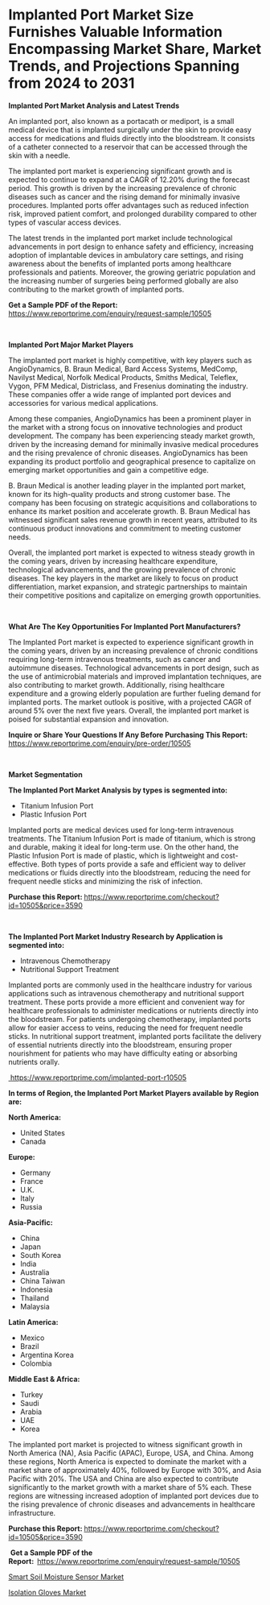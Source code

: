 <p><h1>Implanted Port Market Size Furnishes Valuable Information Encompassing Market Share, Market Trends, and Projections Spanning from 2024 to 2031</h1></p><p><strong>Implanted Port Market Analysis and Latest Trends</strong></p>
<p><p>An implanted port, also known as a portacath or mediport, is a small medical device that is implanted surgically under the skin to provide easy access for medications and fluids directly into the bloodstream. It consists of a catheter connected to a reservoir that can be accessed through the skin with a needle.</p><p>The implanted port market is experiencing significant growth and is expected to continue to expand at a CAGR of 12.20% during the forecast period. This growth is driven by the increasing prevalence of chronic diseases such as cancer and the rising demand for minimally invasive procedures. Implanted ports offer advantages such as reduced infection risk, improved patient comfort, and prolonged durability compared to other types of vascular access devices.</p><p>The latest trends in the implanted port market include technological advancements in port design to enhance safety and efficiency, increasing adoption of implantable devices in ambulatory care settings, and rising awareness about the benefits of implanted ports among healthcare professionals and patients. Moreover, the growing geriatric population and the increasing number of surgeries being performed globally are also contributing to the market growth of implanted ports.</p></p>
<p><strong>Get a Sample PDF of the Report:&nbsp;</strong> <a href="https://www.reportprime.com/enquiry/request-sample/10505">https://www.reportprime.com/enquiry/request-sample/10505</a></p>
<p>&nbsp;</p>
<p><strong>Implanted Port Major Market Players</strong></p>
<p><p>The implanted port market is highly competitive, with key players such as AngioDynamics, B. Braun Medical, Bard Access Systems, MedComp, Navilyst Medical, Norfolk Medical Products, Smiths Medical, Teleflex, Vygon, PFM Medical, Districlass, and Fresenius dominating the industry. These companies offer a wide range of implanted port devices and accessories for various medical applications.</p><p>Among these companies, AngioDynamics has been a prominent player in the market with a strong focus on innovative technologies and product development. The company has been experiencing steady market growth, driven by the increasing demand for minimally invasive medical procedures and the rising prevalence of chronic diseases. AngioDynamics has been expanding its product portfolio and geographical presence to capitalize on emerging market opportunities and gain a competitive edge.</p><p>B. Braun Medical is another leading player in the implanted port market, known for its high-quality products and strong customer base. The company has been focusing on strategic acquisitions and collaborations to enhance its market position and accelerate growth. B. Braun Medical has witnessed significant sales revenue growth in recent years, attributed to its continuous product innovations and commitment to meeting customer needs.</p><p>Overall, the implanted port market is expected to witness steady growth in the coming years, driven by increasing healthcare expenditure, technological advancements, and the growing prevalence of chronic diseases. The key players in the market are likely to focus on product differentiation, market expansion, and strategic partnerships to maintain their competitive positions and capitalize on emerging growth opportunities.</p></p>
<p>&nbsp;</p>
<p><strong>What Are The Key Opportunities For Implanted Port Manufacturers?</strong></p>
<p><p>The Implanted Port market is expected to experience significant growth in the coming years, driven by an increasing prevalence of chronic conditions requiring long-term intravenous treatments, such as cancer and autoimmune diseases. Technological advancements in port design, such as the use of antimicrobial materials and improved implantation techniques, are also contributing to market growth. Additionally, rising healthcare expenditure and a growing elderly population are further fueling demand for implanted ports. The market outlook is positive, with a projected CAGR of around 5% over the next five years. Overall, the implanted port market is poised for substantial expansion and innovation.</p></p>
<p><strong>Inquire or Share Your Questions If Any Before Purchasing This Report:</strong> <a href="https://www.reportprime.com/enquiry/pre-order/10505">https://www.reportprime.com/enquiry/pre-order/10505</a></p>
<p>&nbsp;</p>
<p><strong>Market Segmentation</strong></p>
<p><strong>The Implanted Port Market Analysis by types is segmented into:</strong></p>
<p><ul><li>Titanium Infusion Port</li><li>Plastic Infusion Port</li></ul></p>
<p><p>Implanted ports are medical devices used for long-term intravenous treatments. The Titanium Infusion Port is made of titanium, which is strong and durable, making it ideal for long-term use. On the other hand, the Plastic Infusion Port is made of plastic, which is lightweight and cost-effective. Both types of ports provide a safe and efficient way to deliver medications or fluids directly into the bloodstream, reducing the need for frequent needle sticks and minimizing the risk of infection.</p></p>
<p><strong>Purchase this Report:&nbsp;</strong><a href="https://www.reportprime.com/checkout?id=10505&price=3590">https://www.reportprime.com/checkout?id=10505&price=3590</a></p>
<p>&nbsp;</p>
<p><strong>The Implanted Port Market Industry Research by Application is segmented into:</strong></p>
<p><ul><li>Intravenous Chemotherapy</li><li>Nutritional Support Treatment</li></ul></p>
<p><p>Implanted ports are commonly used in the healthcare industry for various applications such as intravenous chemotherapy and nutritional support treatment. These ports provide a more efficient and convenient way for healthcare professionals to administer medications or nutrients directly into the bloodstream. For patients undergoing chemotherapy, implanted ports allow for easier access to veins, reducing the need for frequent needle sticks. In nutritional support treatment, implanted ports facilitate the delivery of essential nutrients directly into the bloodstream, ensuring proper nourishment for patients who may have difficulty eating or absorbing nutrients orally.</p></p>
<p><a href="https://www.reportprime.com/implanted-port-r10505">&nbsp;https://www.reportprime.com/implanted-port-r10505</a></p>
<p><strong>In terms of Region, the Implanted Port Market Players available by Region are:</strong></p>
<p>
    <p> <strong> North America: </strong>
        <ul>
            <li>United States</li>
            <li>Canada</li>
        </ul>
        </p> 
    <p> <strong> Europe: </strong>
        <ul>
            <li>Germany</li>
            <li>France</li>
            <li>U.K.</li>
            <li>Italy</li>
            <li>Russia</li>
        </ul>
        </p> 
    <p> <strong> Asia-Pacific: </strong>
        <ul>
            <li>China</li>
            <li>Japan</li>
            <li>South Korea</li>
            <li>India</li>
            <li>Australia</li>
            <li>China Taiwan</li>
            <li>Indonesia</li>
            <li>Thailand</li>
            <li>Malaysia</li>
        </ul>
        </p> 
    <p> <strong> Latin America: </strong>
        <ul>
            <li>Mexico</li>
            <li>Brazil</li>
            <li>Argentina Korea</li>
            <li>Colombia</li>
        </ul>
        </p> 
    <p> <strong> Middle East & Africa: </strong>
        <ul>
            <li>Turkey</li>
            <li>Saudi</li>
            <li>Arabia</li>
            <li>UAE</li>
            <li>Korea</li>
        </ul>
    </p>
    </p>
<p><p>The implanted port market is projected to witness significant growth in North America (NA), Asia Pacific (APAC), Europe, USA, and China. Among these regions, North America is expected to dominate the market with a market share of approximately 40%, followed by Europe with 30%, and Asia Pacific with 20%. The USA and China are also expected to contribute significantly to the market growth with a market share of 5% each. These regions are witnessing increased adoption of implanted port devices due to the rising prevalence of chronic diseases and advancements in healthcare infrastructure.</p></p>
<p><strong>Purchase this Report: </strong><a href="https://www.reportprime.com/checkout?id=10505&price=3590">https://www.reportprime.com/checkout?id=10505&price=3590</a></p>
<p>&nbsp;<strong>Get a Sample PDF of the Report:&nbsp;&nbsp;</strong><a href="https://www.reportprime.com/enquiry/request-sample/10505">https://www.reportprime.com/enquiry/request-sample/10505</a></p>
<p><strong></strong></p>
<p><p><a href="https://fearless-okapi-6c8.notion.site/Smart-Soil-Moisture-Sensor-Market-The-Key-To-Successful-Business-Strategy-Forecast-Till-2031-0f1089d2e86742fa950090308552791c">Smart Soil Moisture Sensor Market</a></p><p><a href="https://github.com/kathiaseamanalvaradovlprc2h/Market-Research-Report-List-2/blob/main/isolation-gloves-market.md">Isolation Gloves Market</a></p></p>